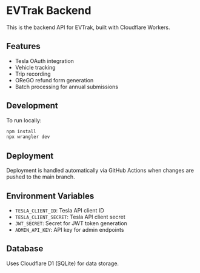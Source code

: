 # EVTrak Backend

This is the backend API for EVTrak, built with Cloudflare Workers.

## Features

- Tesla OAuth integration
- Vehicle tracking
- Trip recording
- OReGO refund form generation
- Batch processing for annual submissions

## Development

To run locally:

```bash
npm install
npx wrangler dev
```

## Deployment

Deployment is handled automatically via GitHub Actions when changes are pushed to the main branch.

## Environment Variables

- `TESLA_CLIENT_ID`: Tesla API client ID
- `TESLA_CLIENT_SECRET`: Tesla API client secret
- `JWT_SECRET`: Secret for JWT token generation
- `ADMIN_API_KEY`: API key for admin endpoints

## Database

Uses Cloudflare D1 (SQLite) for data storage.